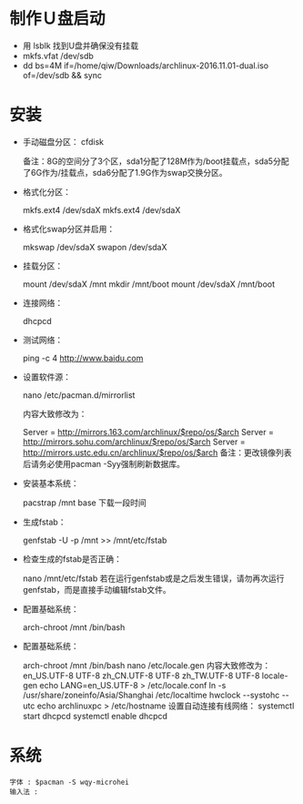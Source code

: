 # 制作Ｕ盘启动
  - 用 lsblk 找到U盘并确保没有挂载
  - mkfs.vfat /dev/sdb
  - dd bs=4M if=/home/qiw/Downloads/archlinux-2016.11.01-dual.iso of=/dev/sdb && sync

# 安装
  - 手动磁盘分区： cfdisk


    备注：8G的空间分了3个区，sda1分配了128M作为/boot挂载点，sda5分配了6G作为/挂载点，sda6分配了1.9G作为swap交换分区。



  - 格式化分区：


    mkfs.ext4 /dev/sdaX
    mkfs.ext4 /dev/sdaX



  - 格式化swap分区并启用：


    mkswap /dev/sdaX
    swapon /dev/sdaX


  - 挂载分区：


    mount /dev/sdaX /mnt
    mkdir /mnt/boot
    mount /dev/sdaX /mnt/boot


  - 连接网络：


    dhcpcd

  - 测试网络：


    ping -c 4 http://www.baidu.com


- 设置软件源：


    nano /etc/pacman.d/mirrorlist

    内容大致修改为：

    Server = http://mirrors.163.com/archlinux/$repo/os/$arch
    Server = http://mirrors.sohu.com/archlinux/$repo/os/$arch
    Server = http://mirrors.ustc.edu.cn/archlinux/$repo/os/$arch
    备注：更改镜像列表后请务必使用pacman -Syy强制刷新数据库。


- 安装基本系统：


    pacstrap /mnt base
    下载一段时间

- 生成fstab：


    genfstab -U -p /mnt >> /mnt/etc/fstab


- 检查生成的fstab是否正确：


    nano /mnt/etc/fstab
    若在运行genfstab或是之后发生错误，请勿再次运行genfstab，而是直接手动编辑fstab文件。


- 配置基础系统：


    arch-chroot /mnt /bin/bash


- 配置基础系统：


    arch-chroot /mnt /bin/bash
    nano /etc/locale.gen
    内容大致修改为：
    en_US.UTF-8 UTF-8
    zh_CN.UTF-8 UTF-8
    zh_TW.UTF-8 UTF-8
    locale-gen
    echo LANG=en_US.UTF-8 > /etc/locale.conf
    ln -s /usr/share/zoneinfo/Asia/Shanghai /etc/localtime
    hwclock --systohc --utc
    echo archlinuxpc > /etc/hostname
    设置自动连接有线网络：
    systemctl start dhcpcd
    systemctl enable dhcpcd


# 系统

  ```
  字体 : $pacman -S wqy-microhei
  输入法 : 

  ```
